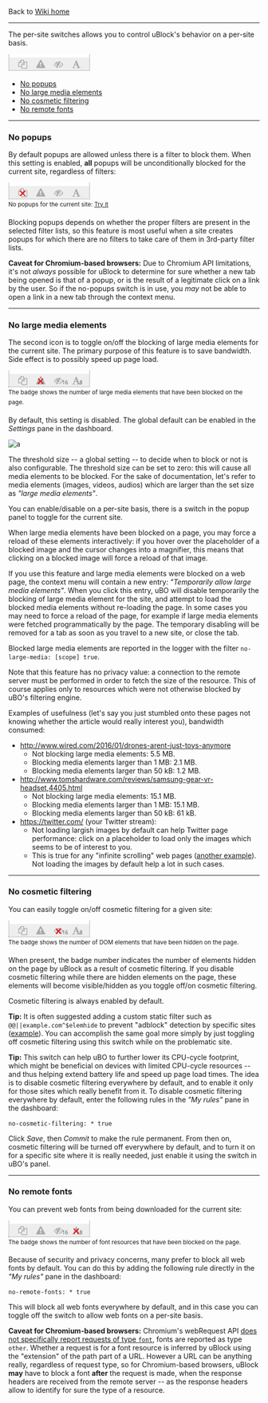 Back to [Wiki home](https://github.com/gorhill/uBlock/wiki)

***

The per-site switches allows you to control uBlock's behavior on a per-site basis.

![Popup UI](https://raw.githubusercontent.com/gorhill/uBlock/master/doc/img/popup-1g.png)

- [No popups](#no-popups)
- [No large media elements](#no-large-media-elements)
- [No cosmetic filtering](#no-cosmetic-filtering)
- [No remote fonts](#no-remote-fonts)

***

### No popups

By default popups are allowed unless there is a filter to block them. When this setting is enabled, **all** popups will be unconditionally blocked for the current site, regardless of filters:

![Popup UI](https://raw.githubusercontent.com/gorhill/uBlock/master/doc/img/popup-1i.png)<br><sup>No popups for the current site: [Try it](http://jessehakanen.net/adblockpluspopupaddon/test.html)</sup>

Blocking popups depends on whether the proper filters are present in the selected filter lists, so this feature is most useful when a site creates popups for which there are no filters to take care of them in 3rd-party filter lists.

**Caveat for Chromium-based browsers:** Due to Chromium API limitations, it's not _always_ possible for uBlock to determine for sure whether a new tab being opened is that of a popup, or is the result of a legitimate click on a link by the user. So if the no-popups switch is in use, you _may_ not be able to open a link in a new tab through the context menu.

***

### No large media elements

The second icon is to toggle on/off the blocking of large media elements for the current site. The primary purpose of this feature is to save bandwidth. Side effect is to possibly speed up page load.

![Popup UI](https://raw.githubusercontent.com/gorhill/uBlock/master/doc/img/popup-1h.png)<br><sup>The badge shows the number of large media elements that have been blocked on the page.</sup>

By default, this setting is disabled. The global default can be enabled in the _Settings_ pane in the dashboard.

![a](https://cloud.githubusercontent.com/assets/585534/12380164/2575ee24-bd3a-11e5-8743-24da038463f8.png)

The threshold size -- a global setting -- to decide when to block or not is also configurable. The threshold size can be set to zero: this will cause all media elements to be blocked. For the sake of documentation, let's refer to media elements (images, videos, audios) which are larger than the set size as _"large media elements"_.

You can enable/disable on a per-site basis, there is a switch in the popup panel to toggle for the current site.

When large media elements have been blocked on a page, you may force a reload of these elements interactively: if you hover over the placeholder of a blocked image and the cursor changes into a magnifier, this means that clicking on a blocked image will force a reload of that image.

If you use this feature and large media elements were blocked on a web page, the context menu will contain a new entry: _"Temporarily allow large media elements"_. When you click this entry, uBO will disable temporarily the blocking of large media element for the site, and attempt to load the blocked media elements without re-loading the page. In some cases you may need to force a reload of the page, for example if large media elements were fetched programmatically by the page. The temporary disabling will be removed for a tab as soon as you travel to a new site, or close the tab.

Blocked large media elements are reported in the logger with the filter `no-large-media: [scope] true`.

Note that this feature has no privacy value: a connection to the remote server must be performed in order to fetch the size of the resource. This of course applies only to resources which were not otherwise blocked by uBO's filtering engine.

Examples of usefulness (let's say you just stumbled onto these pages not knowing whether the article would really interest you), bandwidth consumed:

- <http://www.wired.com/2016/01/drones-arent-just-toys-anymore>
    - Not blocking large media elements: 5.5 MB.
    - Blocking media elements larger than 1 MB: 2.1 MB.
    - Blocking media elements larger than 50 kB: 1.2 MB.
- <http://www.tomshardware.com/reviews/samsung-gear-vr-headset,4405.html>
    - Not blocking large media elements: 15.1 MB.
    - Blocking media elements larger than 1 MB: 15.1 MB.
    - Blocking media elements larger than 50 kB: 61 kB.
- <https://twitter.com/> (your Twitter stream):
    - Not loading largish images by default can help Twitter page performance: click on a placeholder to load only the images which seems to be of interest to you.
    - This is true for any "infinite scrolling" web pages ([another example](http://www.bloomberg.com/news/articles/2016-01-19/being-illegal-won-t-keep-drones-from-taking-over-india)). Not loading the images by default help a lot in such cases.

***

### No cosmetic filtering

You can easily toggle on/off cosmetic filtering for a given site:

![Popup UI](https://raw.githubusercontent.com/gorhill/uBlock/master/doc/img/popup-1j.png)<br><sup>The badge shows the number of DOM elements that have been hidden on the page.</sup>

When present, the badge number indicates the number of elements hidden on the page by uBlock as a result of cosmetic filtering. If you disable cosmetic filtering while there are hidden elements on the page, these elements will become visible/hidden as you toggle off/on cosmetic filtering.

Cosmetic filtering is always enabled by default.

**Tip:** It is often suggested adding a custom static filter such as `@@||example.com^$elemhide` to prevent "adblock" detection by specific sites ([example](https://adblockplus.org/forum/viewtopic.php?f=2&t=30763#p124225)). You can accomplish the same goal more simply by just toggling off cosmetic filtering using this switch while on the problematic site.

**Tip:** This switch can help uBO to further lower its CPU-cycle footprint, which might be beneficial on devices with limited CPU-cycle resources -- and thus helping extend battery life and speed up page load times. The idea is to disable cosmetic filtering everywhere by default, and to enable it only for those sites which really benefit from it. To disable cosmetic filtering everywhere by default, enter the following rules in the _"My rules"_ pane in the dashboard:

    no-cosmetic-filtering: * true

Click _Save_, then _Commit_ to make the rule permanent. From then on, cosmetic filtering will be turned off everywhere by default, and to turn it on for a specific site where it is really needed, just enable it using the switch in uBO's panel.

***

### No remote fonts

You can prevent web fonts from being downloaded for the current site:

![Popup UI](https://raw.githubusercontent.com/gorhill/uBlock/master/doc/img/popup-1k.png)<br><sup>The badge shows the number of font resources that have been blocked on the page.</sup>

Because of security and privacy concerns, many prefer to block all web fonts by default. You can do this by adding the following rule directly in the _"My rules"_ pane in the dashboard:

    no-remote-fonts: * true

This will block all web fonts everywhere by default, and in this case you can toggle off the switch to allow web fonts on a per-site basis.

**Caveat for Chromium-based browsers:** Chromium's webRequest API [does not specifically report requests of type `font`](https://developer.chrome.com/extensions/webRequest#type-ResourceType), fonts are reported as type `other`. Whether a request is for a font resource is inferred by uBlock using the "extension" of the path part of a URL. However a URL can be anything really, regardless of request type, so for Chromium-based browsers, uBlock **may** have to block a font **after** the request is made, when the response headers are received from the remote server -- as the response headers allow to identify for sure the type of a resource.